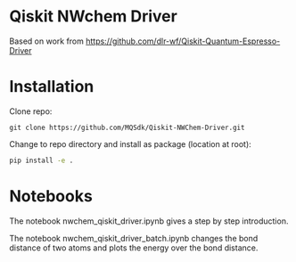# Qiskit NWchem Driver
Based on work from https://github.com/dlr-wf/Qiskit-Quantum-Espresso-Driver


# Installation

Clone repo:
```
git clone https://github.com/MQSdk/Qiskit-NWChem-Driver.git
```

Change to repo directory and install as package (location at root):

``` sh
pip install -e .
```

# Notebooks

The notebook nwchem_qiskit_driver.ipynb gives a step by step introduction.

The notebook nwchem_qiskit_driver_batch.ipynb changes the bond distance of two atoms and plots the energy over the bond distance.


